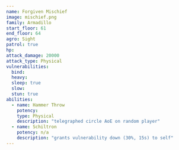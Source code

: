 ```yaml
---
name: Forgiven Mischief
image: mischief.png
family: Armadillo
start_floor: 61
end_floor: 64
agro: Sight
patrol: true
hp: 
attack_damage: 20000
attack_type: Physical
vulnerabilities:
  bind: 
  heavy: 
  sleep: true
  slow: 
  stun: true
abilities:
  - name: Hammer Throw
    potency: 
    type: Physical
    description: "telegraphed circle AoE on random player"
  - name: Schiltron
    potency: n/a
    description: "grants vulnerability down (30%, 15s) to self"
---
```

